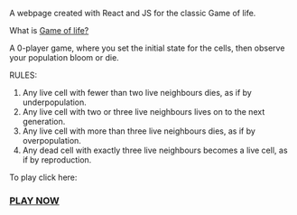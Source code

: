 A webpage created with React and JS for the classic Game of life.

What is <a href="https://en.wikipedia.org/wiki/Conway%27s_Game_of_Life">Game of life?</a>

A 0-player game, where you set the initial state for the cells, then observe your population bloom or die. 

RULES: 
1. Any live cell with fewer than two live neighbours dies, as if by underpopulation.
2. Any live cell with two or three live neighbours lives on to the next generation.
3. Any live cell with more than three live neighbours dies, as if by overpopulation.
4. Any dead cell with exactly three live neighbours becomes a live cell, as if by reproduction.

To play click here:
<h3><a href="https://sylili.github.io/game-of-life/">PLAY NOW</a></h3>
